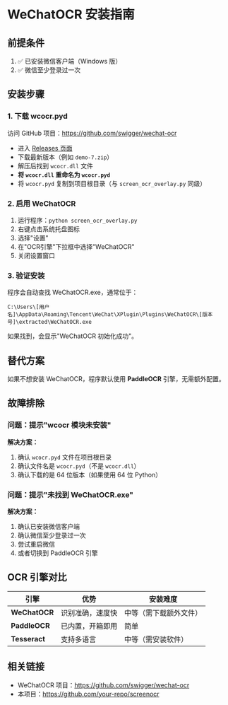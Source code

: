 # WeChatOCR 安装指南

## 前提条件

1. ✅ 已安装微信客户端（Windows 版）
2. ✅ 微信至少登录过一次

## 安装步骤

### 1. 下载 wcocr.pyd

访问 GitHub 项目：https://github.com/swigger/wechat-ocr

- 进入 [Releases 页面](https://github.com/swigger/wechat-ocr/releases)
- 下载最新版本（例如 `demo-7.zip`）
- 解压后找到 `wcocr.dll` 文件
- **将 `wcocr.dll` 重命名为 `wcocr.pyd`**
- 将 `wcocr.pyd` 复制到项目根目录（与 `screen_ocr_overlay.py` 同级）

### 2. 启用 WeChatOCR

1. 运行程序：`python screen_ocr_overlay.py`
2. 右键点击系统托盘图标
3. 选择"设置"
4. 在"OCR引擎"下拉框中选择"WeChatOCR"
5. 关闭设置窗口

### 3. 验证安装

程序会自动查找 WeChatOCR.exe，通常位于：
```
C:\Users\[用户名]\AppData\Roaming\Tencent\WeChat\XPlugin\Plugins\WeChatOCR\[版本号]\extracted\WeChatOCR.exe
```

如果找到，会显示"WeChatOCR 初始化成功"。

## 替代方案

如果不想安装 WeChatOCR，程序默认使用 **PaddleOCR** 引擎，无需额外配置。

## 故障排除

### 问题：提示"wcocr 模块未安装"

**解决方案：**
1. 确认 `wcocr.pyd` 文件在项目根目录
2. 确认文件名是 `wcocr.pyd`（不是 `wcocr.dll`）
3. 确认下载的是 64 位版本（如果使用 64 位 Python）

### 问题：提示"未找到 WeChatOCR.exe"

**解决方案：**
1. 确认已安装微信客户端
2. 确认微信至少登录过一次
3. 尝试重启微信
4. 或者切换到 PaddleOCR 引擎

## OCR 引擎对比

| 引擎 | 优势 | 安装难度 |
|------|------|---------|
| **WeChatOCR** | 识别准确，速度快 | 中等（需下载额外文件） |
| **PaddleOCR** | 已内置，开箱即用 | 简单 |
| **Tesseract** | 支持多语言 | 中等（需安装软件） |

## 相关链接

- WeChatOCR 项目：https://github.com/swigger/wechat-ocr
- 本项目：https://github.com/your-repo/screenocr

